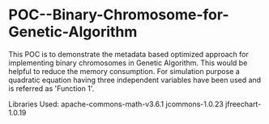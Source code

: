 # POC--Binary-Chromosome-for-Genetic-Algorithm
This POC is to demonstrate the metadata based optimized approach for implementing binary chromosomes in Genetic Algorithm.
This would be helpful to reduce the memory consumption.
For simulation purpose a quadratic equation having three independent variables have been used and is referred as 'Function 1'.

Libraries Used:
apache-commons-math-v3.6.1
jcommons-1.0.23
jfreechart-1.0.19  
